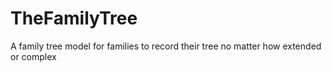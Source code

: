 # TheFamilyTree
A family tree model for families to record their tree no matter how extended or complex
